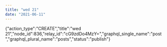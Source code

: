 ```yaml
---
title: "wed 21"
date: "2021-06-11"
---
```


{"action\_type":"CREATE","title":"wed 21","node\_id":836,"relay\_id":"cG9zdDo4MzY=","graphql\_single\_name":"post","graphql\_plural\_name":"posts","status":"publish"}
